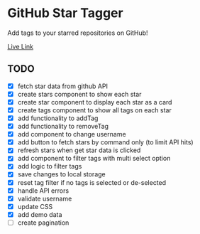 # GitHub Star Tagger

Add tags to your starred repositories on GitHub!

[Live Link](https://apettenati.github.io/github-star-tagger/)

## TODO

- [X] fetch star data from github API
- [X] create stars component to show each star
- [X] create star component to display each star as a card
- [X] create tags component to show all tags on each star
- [X] add functionality to addTag
- [X] add functionality to removeTag
- [X] add component to change username
- [X] add button to fetch stars by command only (to limit API hits)
- [X] refresh stars when get star data is clicked
- [X] add component to filter tags with multi select option
- [X] add logic to filter tags
- [X] save changes to local storage
- [X] reset tag filter if no tags is selected or de-selected
- [X] handle API errors
- [X] validate username
- [X] update CSS
- [X] add demo data
- [ ] create pagination